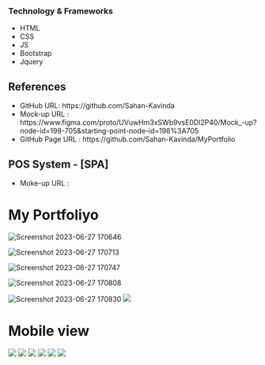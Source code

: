 <h3>Technology & Frameworks</h3>

<ul>
  <li>HTML</li>
  <li>CSS</li>
  <li>JS</li>
  <li>Bootstrap</li>
  <li>Jquery</li>
</ul>

<h2>References</h2>
<ul>
<li>GitHub URL: https://github.com/Sahan-Kavinda </li>
<li>Mock-up URL : https://www.figma.com/proto/UVuwHm3xSWb9vsE0Dl2P40/Mock_-up?node-id=198-705&starting-point-node-id=198%3A705 </li>
<li>GitHub Page URL : https://github.com/Sahan-Kavinda/MyPortfolio </li>

</ul>

<h2>POS System - [SPA]</h2>

<ul>
<li>Moke-up URL :</li>
</ul>

# My Portfoliyo



![Screenshot 2023-06-27 170646](https://github.com/Sahan-Kavinda/MyPortfolio/blob/main/assets/images/web%20image/home_page.png)

![Screenshot 2023-06-27 170713](https://github.com/Sahan-Kavinda/MyPortfolio/blob/main/assets/images/web%20image/about-page.png)

![Screenshot 2023-06-27 170747](https://github.com/Sahan-Kavinda/MyPortfolio/blob/main/assets/images/web%20image/skill-page.png)

![Screenshot 2023-06-27 170808](https://github.com/Sahan-Kavinda/MyPortfolio/blob/main/assets/images/web%20image/project-page.png)

![Screenshot 2023-06-27 170830](https://github.com/Sahan-Kavinda/MyPortfolio/blob/main/assets/images/web%20image/contact-page.png)
![](https://github.com/Sahan-Kavinda/MyPortfolio/blob/main/assets/images/web%20image/privacy-page.png)
# Mobile view
![](https://github.com/Sahan-Kavinda/MyPortfolio/blob/main/assets/images/web%20image/mobile-home-page.png)
![](https://github.com/Sahan-Kavinda/MyPortfolio/blob/main/assets/images/web%20image/mobile-about-page.png)
![](https://github.com/Sahan-Kavinda/MyPortfolio/blob/main/assets/images/web%20image/mobile-skill-page.png)
![](https://github.com/Sahan-Kavinda/MyPortfolio/blob/main/assets/images/web%20image/mobile-project-page.png)
![](https://github.com/Sahan-Kavinda/MyPortfolio/blob/main/assets/images/web%20image/mobile-contact-page.png)
![](https://github.com/Sahan-Kavinda/MyPortfolio/blob/main/assets/images/web%20image/mobile-privacy-page.png)






